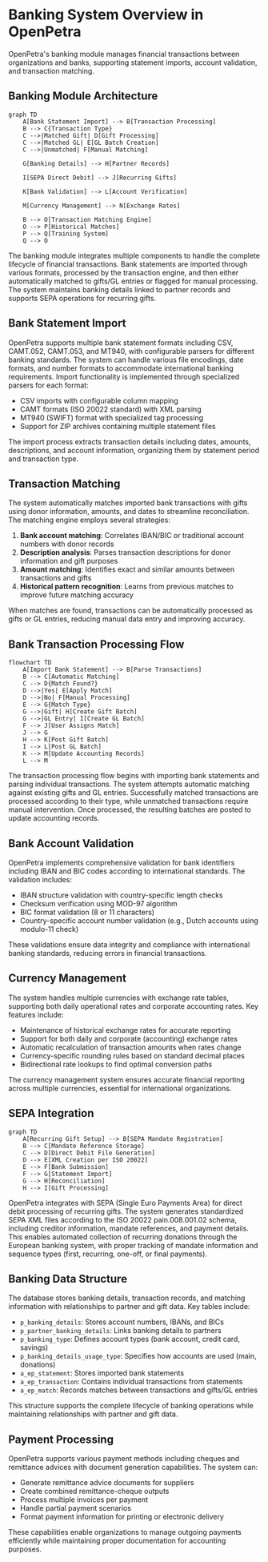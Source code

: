 # Banking System Overview in OpenPetra

OpenPetra's banking module manages financial transactions between organizations and banks, supporting statement imports, account validation, and transaction matching.

## Banking Module Architecture

```mermaid
graph TD
    A[Bank Statement Import] --> B[Transaction Processing]
    B --> C{Transaction Type}
    C -->|Matched Gift| D[Gift Processing]
    C -->|Matched GL| E[GL Batch Creation]
    C -->|Unmatched| F[Manual Matching]
    
    G[Banking Details] --> H[Partner Records]
    
    I[SEPA Direct Debit] --> J[Recurring Gifts]
    
    K[Bank Validation] --> L[Account Verification]
    
    M[Currency Management] --> N[Exchange Rates]
    
    B --> O[Transaction Matching Engine]
    O --> P[Historical Matches]
    P --> Q[Training System]
    Q --> O
```

The banking module integrates multiple components to handle the complete lifecycle of financial transactions. Bank statements are imported through various formats, processed by the transaction engine, and then either automatically matched to gifts/GL entries or flagged for manual processing. The system maintains banking details linked to partner records and supports SEPA operations for recurring gifts.

## Bank Statement Import

OpenPetra supports multiple bank statement formats including CSV, CAMT.052, CAMT.053, and MT940, with configurable parsers for different banking standards. The system can handle various file encodings, date formats, and number formats to accommodate international banking requirements. Import functionality is implemented through specialized parsers for each format:

- CSV imports with configurable column mapping
- CAMT formats (ISO 20022 standard) with XML parsing
- MT940 (SWIFT) format with specialized tag processing
- Support for ZIP archives containing multiple statement files

The import process extracts transaction details including dates, amounts, descriptions, and account information, organizing them by statement period and transaction type.

## Transaction Matching

The system automatically matches imported bank transactions with gifts using donor information, amounts, and dates to streamline reconciliation. The matching engine employs several strategies:

1. **Bank account matching**: Correlates IBAN/BIC or traditional account numbers with donor records
2. **Description analysis**: Parses transaction descriptions for donor information and gift purposes
3. **Amount matching**: Identifies exact and similar amounts between transactions and gifts
4. **Historical pattern recognition**: Learns from previous matches to improve future matching accuracy

When matches are found, transactions can be automatically processed as gifts or GL entries, reducing manual data entry and improving accuracy.

## Bank Transaction Processing Flow

```mermaid
flowchart TD
    A[Import Bank Statement] --> B[Parse Transactions]
    B --> C[Automatic Matching]
    C --> D{Match Found?}
    D -->|Yes| E[Apply Match]
    D -->|No| F[Manual Processing]
    E --> G{Match Type}
    G -->|Gift| H[Create Gift Batch]
    G -->|GL Entry| I[Create GL Batch]
    F --> J[User Assigns Match]
    J --> G
    H --> K[Post Gift Batch]
    I --> L[Post GL Batch]
    K --> M[Update Accounting Records]
    L --> M
```

The transaction processing flow begins with importing bank statements and parsing individual transactions. The system attempts automatic matching against existing gifts and GL entries. Successfully matched transactions are processed according to their type, while unmatched transactions require manual intervention. Once processed, the resulting batches are posted to update accounting records.

## Bank Account Validation

OpenPetra implements comprehensive validation for bank identifiers including IBAN and BIC codes according to international standards. The validation includes:

- IBAN structure validation with country-specific length checks
- Checksum verification using MOD-97 algorithm
- BIC format validation (8 or 11 characters)
- Country-specific account number validation (e.g., Dutch accounts using modulo-11 check)

These validations ensure data integrity and compliance with international banking standards, reducing errors in financial transactions.

## Currency Management

The system handles multiple currencies with exchange rate tables, supporting both daily operational rates and corporate accounting rates. Key features include:

- Maintenance of historical exchange rates for accurate reporting
- Support for both daily and corporate (accounting) exchange rates
- Automatic recalculation of transaction amounts when rates change
- Currency-specific rounding rules based on standard decimal places
- Bidirectional rate lookups to find optimal conversion paths

The currency management system ensures accurate financial reporting across multiple currencies, essential for international organizations.

## SEPA Integration

```mermaid
graph TD
    A[Recurring Gift Setup] --> B[SEPA Mandate Registration]
    B --> C[Mandate Reference Storage]
    C --> D[Direct Debit File Generation]
    D --> E[XML Creation per ISO 20022]
    E --> F[Bank Submission]
    F --> G[Statement Import]
    G --> H[Reconciliation]
    H --> I[Gift Processing]
```

OpenPetra integrates with SEPA (Single Euro Payments Area) for direct debit processing of recurring gifts. The system generates standardized SEPA XML files according to the ISO 20022 pain.008.001.02 schema, including creditor information, mandate references, and payment details. This enables automated collection of recurring donations through the European banking system, with proper tracking of mandate information and sequence types (first, recurring, one-off, or final payments).

## Banking Data Structure

The database stores banking details, transaction records, and matching information with relationships to partner and gift data. Key tables include:

- `p_banking_details`: Stores account numbers, IBANs, and BICs
- `p_partner_banking_details`: Links banking details to partners
- `p_banking_type`: Defines account types (bank account, credit card, savings)
- `p_banking_details_usage_type`: Specifies how accounts are used (main, donations)
- `a_ep_statement`: Stores imported bank statements
- `a_ep_transaction`: Contains individual transactions from statements
- `a_ep_match`: Records matches between transactions and gifts/GL entries

This structure supports the complete lifecycle of banking operations while maintaining relationships with partner and gift data.

## Payment Processing

OpenPetra supports various payment methods including cheques and remittance advices with document generation capabilities. The system can:

- Generate remittance advice documents for suppliers
- Create combined remittance-cheque outputs
- Process multiple invoices per payment
- Handle partial payment scenarios
- Format payment information for printing or electronic delivery

These capabilities enable organizations to manage outgoing payments efficiently while maintaining proper documentation for accounting purposes.

[Generated by the Sage AI expert workbench: 2025-03-30 02:22:57  https://sage-tech.ai/workbench]: #